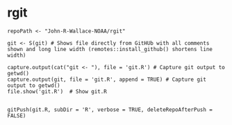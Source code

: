 # rgit


    repoPath <- "John-R-Wallace-NOAA/rgit"
    
    git <- S(git) # Shows file directly from GitHUb with all comments shown and long line width (remotes::install_github() shortens line width)

    capture.output(cat("git <- "), file = 'git.R') # Capture git output to getwd()
    capture.output(git, file = 'git.R', append = TRUE) # Capture git output to getwd()
    file.show('git.R')  # Show git.R


    gitPush(git.R, subDir = 'R', verbose = TRUE, deleteRepoAfterPush = FALSE)
